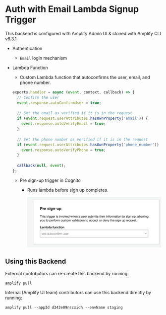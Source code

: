 # Auth with Email Lambda Signup Trigger

This backend is configured with Amplify Admin UI & cloned with Amplify CLI v6.3.1:

- Authentication

  - `Email` login mechanism

- Lambda Function

  - Custom Lambda function that autoconfirms the user, email, and phone number.

  ```js
  exports.handler = async (event, context, callback) => {
    // Confirm the user
    event.response.autoConfirmUser = true;

    // Set the email as verified if it is in the request
    if (event.request.userAttributes.hasOwnProperty('email')) {
      event.response.autoVerifyEmail = true;
    }

    // Set the phone number as verified if it is in the request
    if (event.request.userAttributes.hasOwnProperty('phone_number')) {
      event.response.autoVerifyPhone = true;
    }

    callback(null, event);
  };
  ```

  - Pre sign-up trigger in Cognito

    - Runs lambda before sign up completes.

      ![](screenshot.1.png)

## Using this Backend

External contributors can re-create this backend by running:

```shell
amplify pull
```

Internal (Amplify UI team) contributors can use this backend directly by running:

```shell
amplify pull --appId d343e09nscxidh --envName staging
```
